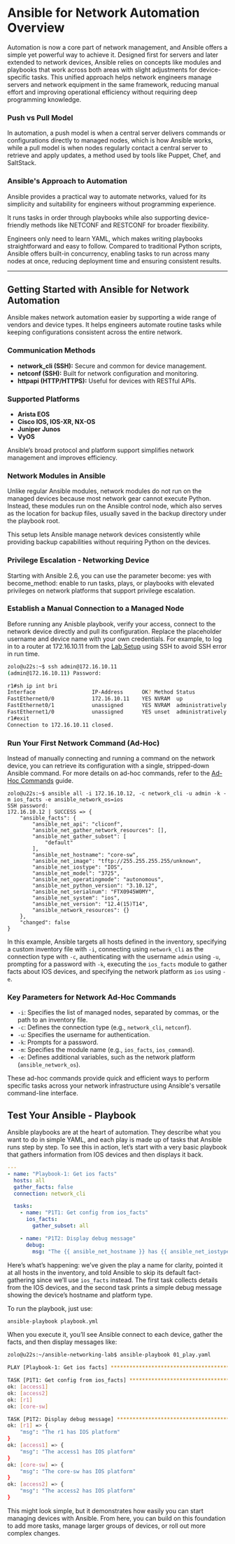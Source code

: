 # Ansible for Network Automation Overview

Automation is now a core part of network management, and Ansible offers a simple yet powerful way to achieve it. Designed first for servers and later extended to network devices, Ansible relies on concepts like modules and playbooks that work across both areas with slight adjustments for device-specific tasks. This unified approach helps network engineers manage servers and network equipment in the same framework, reducing manual effort and improving operational efficiency without requiring deep programming knowledge.

### Push vs Pull Model

In automation, a push model is when a central server delivers commands or configurations directly to managed nodes, which is how Ansible works, while a pull model is when nodes regularly contact a central server to retrieve and apply updates, a method used by tools like Puppet, Chef, and SaltStack.

### Ansible's Approach to Automation

Ansible provides a practical way to automate networks, valued for its simplicity and suitability for engineers without programming experience.

It runs tasks in order through playbooks while also supporting device-friendly methods like NETCONF and RESTCONF for broader flexibility.

Engineers only need to learn YAML, which makes writing playbooks straightforward and easy to follow. Compared to traditional Python scripts, Ansible offers built-in concurrency, enabling tasks to run across many nodes at once, reducing deployment time and ensuring consistent results.

---

## Getting Started with Ansible for Network Automation

Ansible makes network automation easier by supporting a wide range of vendors and device types. It helps engineers automate routine tasks while keeping configurations consistent across the entire network.

### Communication Methods

* **network_cli (SSH):** Secure and common for device management.
* **netconf (SSH):** Built for network configuration and monitoring.
* **httpapi (HTTP/HTTPS):** Useful for devices with RESTful APIs.

### Supported Platforms

* **Arista EOS**
* **Cisco IOS, IOS-XR, NX-OS**
* **Juniper Junos**
* **VyOS**

Ansible’s broad protocol and platform support simplifies network management and improves efficiency.

### Network Modules in Ansible

Unlike regular Ansible modules, network modules do not run on the managed devices because most network gear cannot execute Python. Instead, these modules run on the Ansible control node, which also serves as the location for backup files, usually saved in the backup directory under the playbook root.

This setup lets Ansible manage network devices consistently while providing backup capabilities without requiring Python on the devices.

### Privilege Escalation - Networking Device

Starting with Ansible 2.6, you can use the parameter become: yes with become_method: enable to run tasks, plays, or playbooks with elevated privileges on network platforms that support privilege escalation.

### Establish a Manual Connection to a Managed Node

Before running  any Anisble playbook, verify your access, connect to the network device directly and pull its configuration. Replace the placeholder username and device name with your own credentials. For example, to log in to a router at 172.16.10.11 from the [Lab Setup](https://github.com/sydasif/gns3-lab) using SSH to avoid SSH error in run time.

```bash
zolo@u22s:~$ ssh admin@172.16.10.11
(admin@172.16.10.11) Password:

r1#sh ip int bri
Interface                  IP-Address      OK? Method Status                Protocol
FastEthernet0/0            172.16.10.11    YES NVRAM  up                    up
FastEthernet0/1            unassigned      YES NVRAM  administratively down down
FastEthernet1/0            unassigned      YES unset  administratively down down
r1#exit
Connection to 172.16.10.11 closed.
```

### Run Your First Network Command (Ad-Hoc)

Instead of manually connecting and running a command on the network device, you can retrieve its configuration with a single, stripped-down Ansible command. For more details on ad-hoc commands, refer to the [Ad-Hoc Commands](./ansible-ad-hoc.md) guide.

```terminal
zolo@u22s:~$ ansible all -i 172.16.10.12, -c network_cli -u admin -k -m ios_facts -e ansible_network_os=ios
SSH password:
172.16.10.12 | SUCCESS => {
    "ansible_facts": {
        "ansible_net_api": "cliconf",
        "ansible_net_gather_network_resources": [],
        "ansible_net_gather_subset": [
            "default"
        ],
        "ansible_net_hostname": "core-sw",
        "ansible_net_image": "tftp://255.255.255.255/unknown",
        "ansible_net_iostype": "IOS",
        "ansible_net_model": "3725",
        "ansible_net_operatingmode": "autonomous",
        "ansible_net_python_version": "3.10.12",
        "ansible_net_serialnum": "FTX0945W0MY",
        "ansible_net_system": "ios",
        "ansible_net_version": "12.4(15)T14",
        "ansible_network_resources": {}
    },
    "changed": false
}
```

In this example, Ansible targets all hosts defined in the inventory, specifying a custom inventory file with `-i`, connecting using `network_cli` as the connection type with `-c`, authenticating with the username `admin` using `-u`, prompting for a password with `-k`, executing the `ios_facts` module to gather facts about IOS devices, and specifying the network platform as `ios` using `-e`.

### Key Parameters for Network Ad-Hoc Commands

*   `-i`: Specifies the list of managed nodes, separated by commas, or the path to an inventory file.
*   `-c`: Defines the connection type (e.g., `network_cli`, `netconf`).
*   `-u`: Specifies the username for authentication.
*   `-k`: Prompts for a password.
*   `-m`: Specifies the module name (e.g., `ios_facts`, `ios_command`).
*   `-e`: Defines additional variables, such as the network platform (`ansible_network_os`).

These ad-hoc commands provide quick and efficient ways to perform specific tasks across your network infrastructure using Ansible's versatile command-line interface.

## Test Your Ansible - Playbook

Ansible playbooks are at the heart of automation. They describe what you want to do in simple YAML, and each play is made up of tasks that Ansible runs step by step. To see this in action, let’s start with a very basic playbook that gathers information from IOS devices and then displays it back.

```yaml
---
- name: "Playbook-1: Get ios facts"
  hosts: all
  gather_facts: false
  connection: network_cli

  tasks:
    - name: "P1T1: Get config from ios_facts"
      ios_facts:
        gather_subset: all

    - name: "P1T2: Display debug message"
      debug:
        msg: "The {{ ansible_net_hostname }} has {{ ansible_net_iostype }} platform"
```

Here’s what’s happening: we’ve given the play a name for clarity, pointed it at all hosts in the inventory, and told Ansible to skip its default fact-gathering since we’ll use `ios_facts` instead. The first task collects details from the IOS devices, and the second task prints a simple debug message showing the device’s hostname and platform type.

To run the playbook, just use:

```bash
ansible-playbook playbook.yml
```

When you execute it, you’ll see Ansible connect to each device, gather the facts, and then display messages like:

```bash
zolo@u22s:~/ansible-networking-lab$ ansible-playbook 01_play.yaml

PLAY [Playbook-1: Get ios facts] ********************************************************************************************************************

TASK [P1T1: Get config from ios_facts] **************************************************************************************************************
ok: [access1]
ok: [access2]
ok: [r1]
ok: [core-sw]

TASK [P1T2: Display debug message] ******************************************************************************************************************
ok: [r1] => {
    "msg": "The r1 has IOS platform"
}
ok: [access1] => {
    "msg": "The access1 has IOS platform"
}
ok: [core-sw] => {
    "msg": "The core-sw has IOS platform"
}
ok: [access2] => {
    "msg": "The access2 has IOS platform"
}
```

This might look simple, but it demonstrates how easily you can start managing devices with Ansible. From here, you can build on this foundation to add more tasks, manage larger groups of devices, or roll out more complex changes.

